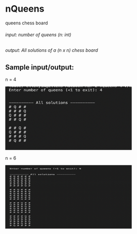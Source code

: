 # nQueens
queens chess board 

###### input: number of queens (n: int) 

###### output: All solutions of a (n x n) chess board 

## Sample input/output: 

n = 4 

<img src="images/sample_input1.png" width="400" height="200"/>

n = 6 

<img src="images/sample_input2.png" width="400" height="200"/>
